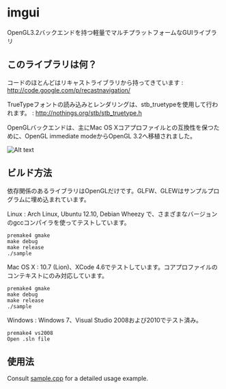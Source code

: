 imgui
================================
OpenGL3.2バックエンドを持つ軽量でマルチプラットフォームなGUIライブラリ

このライブラリは何？
-------------------------
コードのほとんどはリキャストライブラリから持ってきています : http://code.google.com/p/recastnavigation/

TrueTypeフォントの読み込みとレンダリングは、stb_truetypeを使用して行われます。 : http://nothings.org/stb/stb_truetype.h

OpenGLバックエンドは、主にMac OS Xコアプロファイルとの互換性を保つために、OpenGL immediate modeからOpenGL 3.2へ移植されました。

![Alt text](http://adrien.io/img/imgui/imgui.png)

ビルド方法
-------------------------
依存関係のあるライブラリはOpenGLだけです。GLFW、GLEWはサンプルプログラムに埋め込まれています。

Linux : Arch Linux, Ubuntu 12.10, Debian Wheezy で、さまざまなバージョンのgccコンパイラを使ってテストしています。

    premake4 gmake
    make debug
    make release
    ./sample


Mac OS X : 10.7 (Lion)、XCode 4.6でテストしています。コアプロファイルのコンテキストにのみ対応しています。

    premake4 gmake
    make debug
    make release
    ./sample

Windows : Windows 7、Visual Studio 2008および2010でテスト済み。

    premake4 vs2008 
    Open .sln file


使用法
----------------------------

Consult [sample.cpp](https://github.com/AdrienHerubel/imgui/blob/master/sample.cpp) for a detailed usage example. 
